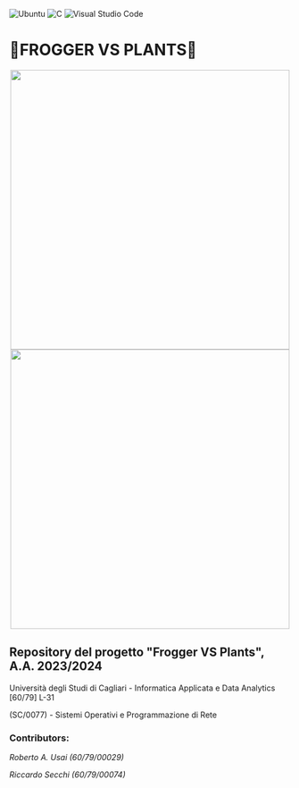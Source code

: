 ![Ubuntu](https://img.shields.io/badge/Ubuntu-E95420?style=for-the-badge&logo=ubuntu&logoColor=white)
![C](https://img.shields.io/badge/c-%2300599C.svg?style=for-the-badge&logo=c&logoColor=white)
![Visual Studio Code](https://img.shields.io/badge/Visual%20Studio%20Code-0078d7.svg?style=for-the-badge&logo=visual-studio-code&logoColor=white)

# 🐸**FROGGER VS PLANTS**🥀

<p align="center">
<img src="https://github.com/TheRoberto2512/Frogger-VS-Plants/assets/70667004/9d7f9a04-2616-4c4f-be34-5c88f473bf38" width="500" height="500">
<img src="https://github.com/TheRoberto2512/Frogger-VS-Plants/assets/70667004/95d650bb-6835-4538-9203-caf896b25fbb" width="500" height="500">
</p>


## Repository del progetto "Frogger VS Plants", A.A. 2023/2024
Università degli Studi di Cagliari - Informatica Applicata e Data Analytics [60/79] L-31

(SC/0077) - Sistemi Operativi e Programmazione di Rete


### Contributors:


*Roberto A. Usai (60/79/00029)*

*Riccardo Secchi (60/79/00074)*
